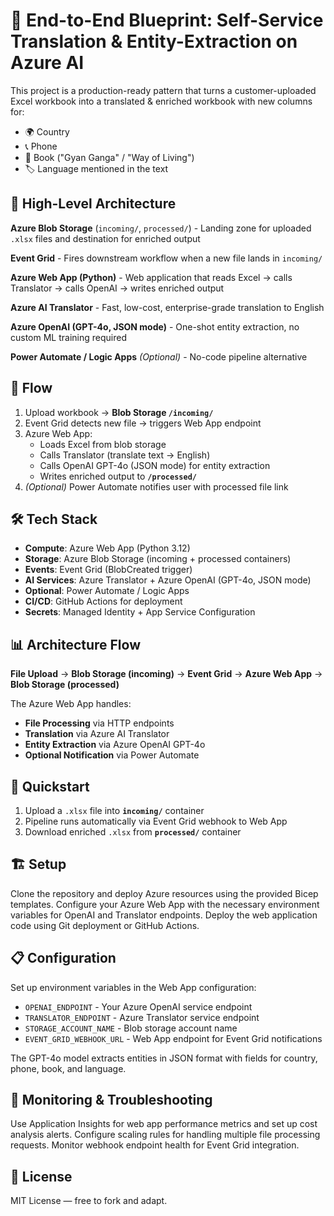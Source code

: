 # 🚀 End-to-End Blueprint: Self-Service Translation & Entity-Extraction on Azure AI

This project is a production-ready pattern that turns a customer-uploaded Excel workbook into a translated & enriched workbook with new columns for:

* 🌍 Country
* 📞 Phone  
* 📖 Book ("Gyan Ganga" / "Way of Living")
* 🏷️ Language mentioned in the text

## 📐 High-Level Architecture

**Azure Blob Storage** (`incoming/`, `processed/`) - Landing zone for uploaded `.xlsx` files and destination for enriched output

**Event Grid** - Fires downstream workflow when a new file lands in `incoming/`

**Azure Web App (Python)** - Web application that reads Excel → calls Translator → calls OpenAI → writes enriched output

**Azure AI Translator** - Fast, low-cost, enterprise-grade translation to English

**Azure OpenAI (GPT-4o, JSON mode)** - One-shot entity extraction, no custom ML training required

**Power Automate / Logic Apps** *(Optional)* - No-code pipeline alternative

## 🔄 Flow

1. Upload workbook → **Blob Storage `/incoming/`**
2. Event Grid detects new file → triggers Web App endpoint
3. Azure Web App:
   * Loads Excel from blob storage
   * Calls Translator (translate text → English)
   * Calls OpenAI GPT-4o (JSON mode) for entity extraction
   * Writes enriched output to **`/processed/`**
4. *(Optional)* Power Automate notifies user with processed file link

## 🛠️ Tech Stack

* **Compute**: Azure Web App (Python 3.12)
* **Storage**: Azure Blob Storage (incoming + processed containers)
* **Events**: Event Grid (BlobCreated trigger)
* **AI Services**: Azure Translator + Azure OpenAI (GPT-4o, JSON mode)
* **Optional**: Power Automate / Logic Apps
* **CI/CD**: GitHub Actions for deployment
* **Secrets**: Managed Identity + App Service Configuration


## 📊 Architecture Flow

**File Upload** → **Blob Storage (incoming)** → **Event Grid** → **Azure Web App** → **Blob Storage (processed)**

The Azure Web App handles:
- **File Processing** via HTTP endpoints
- **Translation** via Azure AI Translator
- **Entity Extraction** via Azure OpenAI GPT-4o
- **Optional Notification** via Power Automate

## 🚀 Quickstart

1. Upload a `.xlsx` file into **`incoming/`** container
2. Pipeline runs automatically via Event Grid webhook to Web App
3. Download enriched `.xlsx` from **`processed/`** container

## 🏗️ Setup

Clone the repository and deploy Azure resources using the provided Bicep templates. Configure your Azure Web App with the necessary environment variables for OpenAI and Translator endpoints. Deploy the web application code using Git deployment or GitHub Actions.

## 📋 Configuration

Set up environment variables in the Web App configuration:
- `OPENAI_ENDPOINT` - Your Azure OpenAI service endpoint
- `TRANSLATOR_ENDPOINT` - Azure Translator service endpoint  
- `STORAGE_ACCOUNT_NAME` - Blob storage account name
- `EVENT_GRID_WEBHOOK_URL` - Web App endpoint for Event Grid notifications

The GPT-4o model extracts entities in JSON format with fields for country, phone, book, and language.

## 🔧 Monitoring & Troubleshooting

Use Application Insights for web app performance metrics and set up cost analysis alerts. Configure scaling rules for handling multiple file processing requests. Monitor webhook endpoint health for Event Grid integration.

## 📄 License

MIT License — free to fork and adapt.
